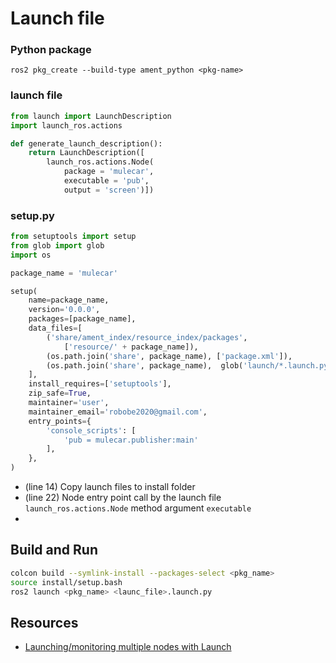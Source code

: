 # Launch file

### Python package
```
ros2 pkg_create --build-type ament_python <pkg-name>   
```

### launch file

```python linenums="1" hl_lines="8"
from launch import LaunchDescription
import launch_ros.actions

def generate_launch_description():    
    return LaunchDescription([        
        launch_ros.actions.Node(            
            package = 'mulecar',
            executable = 'pub', 
            output = 'screen')])
```

### setup.py

```python linenums="1" hl_lines="14 22"
from setuptools import setup
from glob import glob
import os

package_name = 'mulecar'

setup(
    name=package_name,
    version='0.0.0',
    packages=[package_name],
    data_files=[
        ('share/ament_index/resource_index/packages',
            ['resource/' + package_name]),
        (os.path.join('share', package_name), ['package.xml']),
        (os.path.join('share', package_name),  glob('launch/*.launch.py')),
    ],
    install_requires=['setuptools'],
    zip_safe=True,
    maintainer='user',
    maintainer_email='robobe2020@gmail.com',
    entry_points={
        'console_scripts': [
            'pub = mulecar.publisher:main'
        ],
    },
)
```

- (line 14) Copy launch files to install folder
- (line 22) Node entry point call by the launch file `launch_ros.actions.Node` method argument `executable`
- 
## Build and Run
```bash
colcon build --symlink-install --packages-select <pkg_name>
source install/setup.bash
ros2 launch <pkg_name> <launc_file>.launch.py
```
## Resources
- [Launching/monitoring multiple nodes with Launch](https://docs.ros.org/en/foxy/Tutorials/Launch-system.html)